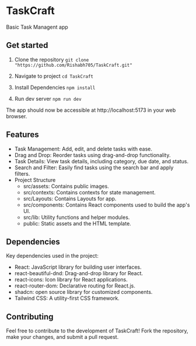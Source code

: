 # TaskCraft
Basic Task Managent app 

## Get started
1. Clone the repository `git clone "https://github.com/Rishabh705/TaskCraft.git"`

2. Navigate to project `cd TaskCraft`

3. Install Dependencies `npm install`

4. Run dev server `npm run dev`

The app should now be accessible at http://localhost:5173 in your web browser.

## Features
* Task Management: Add, edit, and delete tasks with ease.
* Drag and Drop: Reorder tasks using drag-and-drop functionality.
* Task Details: View task details, including category, due date, and status.
* Search and Filter: Easily find tasks using the search bar and apply filters.
* Project Structure
  * src/assets: Contains public images.
  * src/contexts: Contains contexts for state management. 
  * src/Layouts: Contains Layouts for app. 
  * src/components: Contains React components used to build the app's UI.
  * src/lib: Utility functions and helper modules.
  * public: Static assets and the HTML template.

## Dependencies
Key dependencies used in the project:

* React: JavaScript library for building user interfaces.
* react-beautiful-dnd: Drag-and-drop library for React.
* react-icons: Icon library for React applications.
* react-router-dom: Declarative routing for React.js.
* shadcn: open source library for customized components.
* Tailwind CSS: A utility-first CSS framework.

## Contributing
Feel free to contribute to the development of TaskCraft! Fork the repository, make your changes, and submit a pull request.
